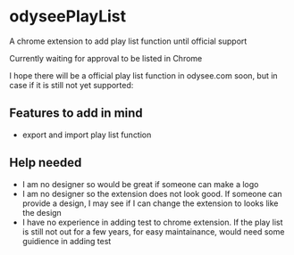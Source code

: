 # odyseePlayList
A chrome extension to add play list function until official support

Currently waiting for approval to be listed in Chrome 

I hope there will be a official play list function in odysee.com soon, but in case if it is still not yet supported:

## Features to add in mind
- export and import play list function

## Help needed
- I am no designer so would be great if someone can make a logo
- I am no designer so the extension does not look good. If someone can provide a design, I may see if I can change the extension to looks like the design
- I have no experience in adding test to chrome extension. If the play list is still not out for a few years, for easy maintainance, would need some guidience in adding test
